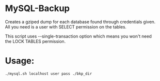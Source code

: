 # MySQL-Backup

Creates a gziped dump for each database found through credentials given.
All you need is a user with SELECT permission on the tables.

This script uses --single-transaction option which means you won't need the LOCK TABLES permission.

# Usage:

````
./mysql.sh localhost user pass ./bkp_dir
````
